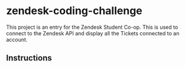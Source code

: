 # zendesk-coding-challenge
This project is an entry for the Zendesk Student Co-op.
This is used to connect to the Zendesk API and display all the Tickets connected to an account.

## Instructions